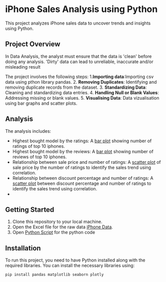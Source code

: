 # iPhone Sales Analysis using Python  
This project analyzes iPhone sales data to uncover trends and insights using Python.

## Project Overview
In Data Analysis, the analyst must ensure that the data is 'clean' before doing any analysis. 'Dirty' data can lead to unreliable, inaccurate and/or misleading result

The project involves the following steps:
1.**Importing data**:Importing csv data using pthon library pandas.
2. **Removing Duplicates**: Identifying and removing duplicate records from the dataset.
3. **Standardizing Data**: Cleaning and standardizing data entries.
4. **Handling Null or Blank Values**: Addressing missing or blank values.
5. **Visualising Data**: Data vizualisation using bar graphs and scatter plots.


## Analysis
The analysis includes:

- Highest bought model by the ratings: A [bar plot](https://github.com/Sakshi-Rani-21/IPhone-Sales-Analysis-In-Python/blob/main/Number%20of%20ratings%20of%20highest%20ranked%20iPhones.png) showing number of ratings of top 10 iphones.
- Highest bought model by the reviews: A [bar plot](https://github.com/Sakshi-Rani-21/IPhone-Sales-Analysis-In-Python/blob/main/Number%20of%20reviews%20of%20highest%20rated%20iPhones.png) showing number of reviews of top 10 iphones.
- Relationship between sale price and number of ratings:  A [scatter plot](https://github.com/Sakshi-Rani-21/IPhone-Sales-Analysis-In-Python/blob/main/Relationship%20between%20discount%20percentage%20and%20number%20of%20ratings.png) of sale price by the number of ratings to identify the sales trend using correlation.
- Relationship between discount percentage and number of ratings: A [scatter plot](https://github.com/Sakshi-Rani-21/IPhone-Sales-Analysis-In-Python/blob/main/Relationship%20between%20discount%20percentage%20and%20number%20of%20ratings.png) between discount percentage and number of ratings to identify the sales trend using correlation.
- 


## Getting Started
1. Clone this repository to your local machine.
2. Open the Excel file for the raw data [iPhone Data](https://github.com/Sakshi-Rani-21/IPhone-Sales-Analysis-In-Python/blob/main/Apple%20Iphone%20Data.csv).
3. Open [Python Script](https://github.com/Sakshi-Rani-21/IPhone-Sales-Analysis-In-Python/blob/main/iPhone%20Sales%20Analysis..ipynb) for the python code

## Installation

To run this project, you need to have Python installed along with the required libraries. You can install the necessary libraries using:

```bash
pip install pandas matplotlib seaborn plotly

